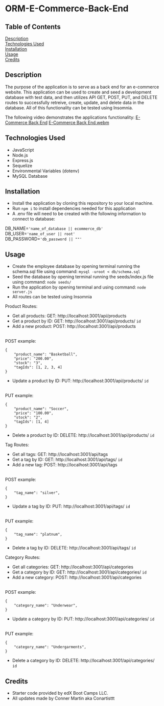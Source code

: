 # ORM-E-Commerce-Back-End

## Table of Contents

[Description](#description)
<br>
[Technologies Used](#technologies-used)
<br>
[Installation](#installation)
<br>
[Usage](#usage)
<br>
[Credits](#credits)

## Description

The purpose of the application is to serve as a back end for an e-commerce website. This application can be used to create and seed a development database with test data, and then utilizes API GET, POST, PUT, and DELETE routes to successfully retreive, create, update, and delete data in the database. All of this functionality can be tested using Insomnia.

The following video demonstrates the applications functionality: [E-Commerce Back End](https://drive.google.com/file/d/1IyE_cloTKOmbOtA8Ht0EUULrbMbo0T9x/view)
[E-Commerce Back End.webm](https://github.com/Conartisttt/ORM-E-Commerce-Back-End/assets/128312881/e0471b7b-bebf-4ad2-bfdb-200ed85912a9)


## Technologies Used

* JavaScript
* Node.js
* Express.js
* Sequelize
* Environmental Variables (dotenv)
* MySQL Database

## Installation

* Install the application by cloning this repository to your local machine.
* Run ```npm i``` to install dependencies needed for this application
* A .env file will need to be created with the following information to connect to database:

DB_NAME=```'name_of_database || ecommerce_db'```
<br>
DB_USER=```'name_of_user || root'```
<br>
DB_PASSWORD=```'db_password || ""'```


## Usage

* Create the employee database by opening terminal running the schema.sql file using command:
```mysql -uroot < db/schema.sql```
* Seed the database by opening terminal running the seeds/index.js file using command:
```node seeds/```
* Run the application by opening terminal and using command: 
```node server.js```
* All routes can be tested using Insomnia

Product Routes:
* Get all products: GET: http://localhost:3001/api/products
* Get a product by ID: GET: http://localhost:3001/api/products/
```id```
* Add a new product: POST: http://localhost:3001/api/products
<br>
POST example:
<br>

```
{
	"product_name": "Basketball",
	"price": "200.00",
	"stock": "3",
	"tagIds": [1, 2, 3, 4]
}
```

* Update a product by ID: PUT: http://localhost:3001/api/products/
```id```
<br>
PUT example:
<br>

```
{
	"product_name": "Soccer",
	"price": "100.00",
	"stock": "2",
	"tagIds": [1, 4]
}
```

* Delete a product by ID: DELETE: http://localhost:3001/api/products/
```id```

Tag Routes:
* Get all tags: GET: http://localhost:3001/api/tags
* Get a tag by ID: GET: http://localhost:3001/api/tags/
```id```
* Add a new tag: POST: http://localhost:3001/api/tags
<br>
POST example:
<br>

```
{
	"tag_name": "silver",
}
```

* Update a tag by ID: PUT: http://localhost:3001/api/tags/
```id```
<br>
PUT example:
<br>

```
{
	"tag_name": "platnum",
}
```

* Delete a tag by ID: DELETE: http://localhost:3001/api/tags/
```id```

Category Routes:
* Get all categories: GET: http://localhost:3001/api/categories
* Get a category by ID: GET: http://localhost:3001/api/categories/
```id```
* Add a new category: POST: http://localhost:3001/api/categories
<br>
POST example:
<br>

```
{
	"category_name": "Underwear",
}
```

* Update a category by ID: PUT: http://localhost:3001/api/categories/
```id```
<br>
PUT example:
<br>

```
{
	"category_name": "Undergarments",
}
```

* Delete a category by ID: DELETE: http://localhost:3001/api/categories/
```id```
 

## Credits

* Starter code provided by edX Boot Camps LLC.
* All updates made by Conner Martin aka Conartisttt

